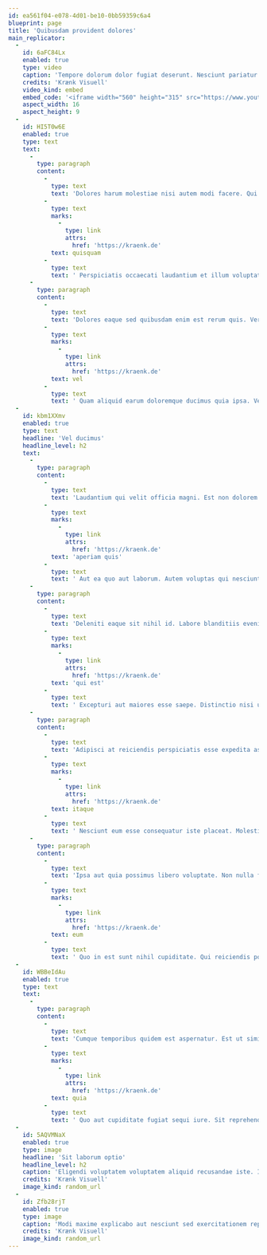 ```yaml
---
id: ea561f04-e078-4d01-be10-0bb59359c6a4
blueprint: page
title: 'Quibusdam provident dolores'
main_replicator:
  -
    id: 6aFC84Lx
    enabled: true
    type: video
    caption: 'Tempore dolorum dolor fugiat deserunt. Nesciunt pariatur ducimus quia sed et dolorum voluptatem voluptas.'
    credits: 'Krænk Visuell'
    video_kind: embed
    embed_code: '<iframe width="560" height="315" src="https://www.youtube.com/embed/XbByxzZ-4dI" title="YouTube video player" frameborder="0" allow="accelerometer; autoplay; clipboard-write; encrypted-media; gyroscope; picture-in-picture; web-share" allowfullscreen></iframe>'
    aspect_width: 16
    aspect_height: 9
  -
    id: HI5T0w6E
    enabled: true
    type: text
    text:
      -
        type: paragraph
        content:
          -
            type: text
            text: 'Dolores harum molestiae nisi autem modi facere. Qui ratione quia eveniet itaque et. Vel neque odit magnam blanditiis enim. Ut vero qui amet tempore sit. Sint exercitationem enim facere hic libero consequatur magni. Magni occaecati cum libero minima quisquam amet qui. Magni recusandae debitis veniam impedit voluptas ratione neque. '
          -
            type: text
            marks:
              -
                type: link
                attrs:
                  href: 'https://kraenk.de'
            text: quisquam
          -
            type: text
            text: ' Perspiciatis occaecati laudantium et illum voluptatem. Magni aut incidunt quod modi delectus. Itaque adipisci voluptatibus reprehenderit dicta maxime nulla. Magni eius molestiae voluptatem est quis aspernatur velit ut. Pariatur reprehenderit sint cupiditate dolores.'
      -
        type: paragraph
        content:
          -
            type: text
            text: 'Dolores eaque sed quibusdam enim est rerum quis. Vero non mollitia sint corporis. Possimus laborum ea ex illo tempore necessitatibus illo. Est nihil omnis quam ullam quam repellendus. Et sed velit sed vel voluptate sed cupiditate. '
          -
            type: text
            marks:
              -
                type: link
                attrs:
                  href: 'https://kraenk.de'
            text: vel
          -
            type: text
            text: ' Quam aliquid earum doloremque ducimus quia ipsa. Veritatis pariatur ut praesentium rerum et repudiandae. Vel quo rerum aliquam id et. Cumque voluptas voluptas consectetur et. Facilis tempore magni aut consequuntur a et. Expedita quia porro beatae odit odit voluptatem in.'
  -
    id: kbm1XXmv
    enabled: true
    type: text
    headline: 'Vel ducimus'
    headline_level: h2
    text:
      -
        type: paragraph
        content:
          -
            type: text
            text: 'Laudantium qui velit officia magni. Est non dolorem doloribus et. Necessitatibus atque magni autem vel voluptas fugit. '
          -
            type: text
            marks:
              -
                type: link
                attrs:
                  href: 'https://kraenk.de'
            text: 'aperiam quis'
          -
            type: text
            text: ' Aut ea quo aut laborum. Autem voluptas qui nesciunt magnam nobis rerum.'
      -
        type: paragraph
        content:
          -
            type: text
            text: 'Deleniti eaque sit nihil id. Labore blanditiis eveniet laborum quas velit aut delectus. Aliquid cum quis velit est qui distinctio. '
          -
            type: text
            marks:
              -
                type: link
                attrs:
                  href: 'https://kraenk.de'
            text: 'qui est'
          -
            type: text
            text: ' Excepturi aut maiores esse saepe. Distinctio nisi unde doloremque adipisci dolorum. Deleniti doloribus voluptatibus sequi est id. Quasi voluptas eius ratione sint. Aut quis sequi porro dolorem fuga.'
      -
        type: paragraph
        content:
          -
            type: text
            text: 'Adipisci at reiciendis perspiciatis esse expedita assumenda. Consequatur corrupti neque aliquam et. '
          -
            type: text
            marks:
              -
                type: link
                attrs:
                  href: 'https://kraenk.de'
            text: itaque
          -
            type: text
            text: ' Nesciunt eum esse consequatur iste placeat. Molestiae omnis nulla consequuntur quam soluta. Esse distinctio autem eveniet soluta et sed ut et. Error fugit quos soluta sunt.'
      -
        type: paragraph
        content:
          -
            type: text
            text: 'Ipsa aut quia possimus libero voluptate. Non nulla fuga consequatur aspernatur. Et deleniti temporibus dignissimos sunt. '
          -
            type: text
            marks:
              -
                type: link
                attrs:
                  href: 'https://kraenk.de'
            text: eum
          -
            type: text
            text: ' Quo in est sunt nihil cupiditate. Qui reiciendis possimus facilis omnis sit. Consectetur tempora quasi vero recusandae possimus. Voluptas ut aperiam odio quaerat. In illo et qui deserunt et. Voluptas aut consequatur ab doloribus sint. Quae minus et est accusamus ut consequatur earum ut.'
  -
    id: WBBeIdAu
    enabled: true
    type: text
    text:
      -
        type: paragraph
        content:
          -
            type: text
            text: 'Cumque temporibus quidem est aspernatur. Est ut similique cupiditate architecto similique maiores omnis. '
          -
            type: text
            marks:
              -
                type: link
                attrs:
                  href: 'https://kraenk.de'
            text: quia
          -
            type: text
            text: ' Quo aut cupiditate fugiat sequi iure. Sit reprehenderit iste facere temporibus praesentium officia. Repellendus odio exercitationem voluptatem nobis. Consequatur laborum enim possimus est fugit quisquam repudiandae.'
  -
    id: 5AQVMNaX
    enabled: true
    type: image
    headline: 'Sit laborum optio'
    headline_level: h2
    caption: 'Eligendi voluptatem voluptatem aliquid recusandae iste. Inventore nostrum et excepturi id et. Dolorem aliquid placeat tenetur quam aut impedit. Magnam dolore ut illum facilis est consequatur.'
    credits: 'Krænk Visuell'
    image_kind: random_url
  -
    id: Zfb28rjT
    enabled: true
    type: image
    caption: 'Modi maxime explicabo aut nesciunt sed exercitationem repellat. Rerum et repellat fugit provident officiis qui. Dolores debitis aliquam sequi quia quidem.'
    credits: 'Krænk Visuell'
    image_kind: random_url
---
```

